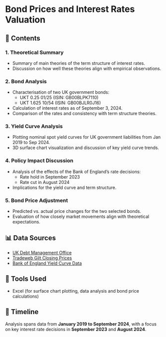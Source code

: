 # Bond Prices and Interest Rates Valuation

## 📌 Contents

### 1. Theoretical Summary
- Summary of main theories of the term structure of interest rates.
- Discussion on how well these theories align with empirical observations.

### 2. Bond Analysis
- Characterisation of two UK government bonds:
  - UKT 0.25 01/25 (ISIN: GB00BLPK7110)
  - UKT 1.625 10/54 (ISIN: GB00BJLR0J16)
- Calculation of interest rates as of September 3, 2024.
- Comparison of the rates and consistency with term structure theories.

### 3. Yield Curve Analysis
- Plotting nominal spot yield curves for UK government liabilities from Jan 2019 to Sep 2024.
- 3D surface chart visualization and discussion of key yield curve trends.

### 4. Policy Impact Discussion
- Analysis of the effects of the Bank of England’s rate decisions:
  - Rate hold in September 2023
  - Rate cut in August 2024
- Implications for the yield curve and term structure.

### 5. Bond Price Adjustment
- Predicted vs. actual price changes for the two selected bonds.
- Evaluation of how closely market movements align with theoretical expectations.

## 📊 Data Sources
- [UK Debt Management Office](http://www.dmo.gov.uk)
- [Tradeweb Gilt Closing Prices](https://reports.tradeweb.com/closing-prices/gilts/)
- [Bank of England Yield Curve Data](https://www.bankofengland.co.uk/-/media/boe/files/statistics/yield-curves/glcnominalmonthedata.zip)

## 🔧 Tools Used
- Excel (for surface chart plotting, data analysis and bond price calculations)

## 📅 Timeline
Analysis spans data from **January 2019 to September 2024**, with a focus on key interest rate decisions in **September 2023** and **August 2024**.

